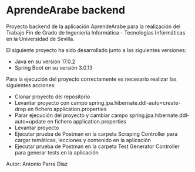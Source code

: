 # AprendeArabe backend

Proyecto backend de la aplicación AprendeArabe para la realización del Trabajo Fin de Grado de Ingeniería Informática - Tecnologías Informáticas en la Universidad de Sevilla.

El siguiente proyecto ha sido desarrollado junto a las siguientes versiones:
- Java en su versión 17.0.2
- Spring Boot en su versión 3.0.13

Para la ejecución del proyecto correctamente es necesario realizar las siguientes acciones:
- Clonar proyecto del repositorio
- Levantar proyecto con campo spring.jpa.hibernate.ddl-auto=create-drop en fichero application.properties
- Parar ejecución del proyecto y cambiar campo spring.jpa.hibernate.ddl-auto=update en fichero application.properties
- Levantar proyecto
- Ejecutar prueba de Postman en la carpeta Scraping Controller para cargar temáticas, lecciones y contenido en la aplicación
- Ejecutar prueba de Postman en la carpeta Test Generator Controller para generar tests en la aplicación

Autor: Antonio Parra Diaz
